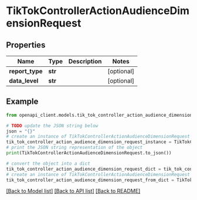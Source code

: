 # TikTokControllerActionAudienceDimensionRequest


## Properties

Name | Type | Description | Notes
------------ | ------------- | ------------- | -------------
**report_type** | **str** |  | [optional] 
**data_level** | **str** |  | [optional] 

## Example

```python
from openapi_client.models.tik_tok_controller_action_audience_dimension_request import TikTokControllerActionAudienceDimensionRequest

# TODO update the JSON string below
json = "{}"
# create an instance of TikTokControllerActionAudienceDimensionRequest from a JSON string
tik_tok_controller_action_audience_dimension_request_instance = TikTokControllerActionAudienceDimensionRequest.from_json(json)
# print the JSON string representation of the object
print(TikTokControllerActionAudienceDimensionRequest.to_json())

# convert the object into a dict
tik_tok_controller_action_audience_dimension_request_dict = tik_tok_controller_action_audience_dimension_request_instance.to_dict()
# create an instance of TikTokControllerActionAudienceDimensionRequest from a dict
tik_tok_controller_action_audience_dimension_request_from_dict = TikTokControllerActionAudienceDimensionRequest.from_dict(tik_tok_controller_action_audience_dimension_request_dict)
```
[[Back to Model list]](../README.md#documentation-for-models) [[Back to API list]](../README.md#documentation-for-api-endpoints) [[Back to README]](../README.md)


